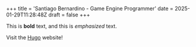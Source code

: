 +++
title = 'Santiago Bernardino - Game Engine Programmer'
date = 2025-01-29T11:28:48Z
draft = false
+++

This is **bold** text, and this is *emphasized* text.

Visit the [Hugo](https://gohugo.io) website!